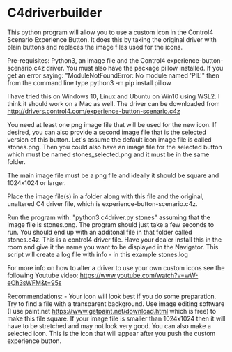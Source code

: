 # C4driverbuilder
This python program will allow you to use a custom icon in the Control4 Scenario Experience Button.
It does this by taking the original driver with plain buttons and replaces the image files used
for the icons.

Pre-requisites:  Python3, an image file and the Control4 experience-button-scenario.c4z driver.
You must also have the package pillow installed.  If you get an error saying:
"ModuleNotFoundError: No module named 'PIL'"
then from the command line type python3 -m pip install pillow

I have tried this on Windows 10, Linux and Ubuntu on Win10 using WSL2. I think it should work on a Mac as well.
The driver can be downloaded from http://drivers.control4.com/experience-button-scenario.c4z

You need at least one png image file that will be used for the new icon. If desired, you can also provide a second
image file that is the selected version of this button. Let's assume the default icon image file is called stones.png. 
Then you could also have an image file for the selected button which must be named stones_selected.png and it must be 
in the same folder.

The main image file must be a png file and ideally it should be square and 1024x1024 or larger.

Place the image file(s) in a folder along with this file and the original, unaltered C4 driver file, which is
experience-button-scenario.c4z.

Run the program with: "python3 c4driver.py stones" assuming that the image file is stones.png.
The program should just take a few seconds to run.  You should end up with an additonal file in that folder
called stones.c4z.  This is a control4 driver  file.  Have your dealer install this in the room and give it the name
you want to be displayed in the Navigator. This script will create a log file with info  - in this example stones.log

For more info on how to alter a driver to  use your own custom icons see the following Youtube
video: https://www.youtube.com/watch?v=wW-eOh3sWFM&t=95s

Recommendations: - Your icon will look best if you do some preparation. Try to find a file with a transparent 
background. Use image editing software (I use paint.net https://www.getpaint.net/download.html which is free) to make this file 
square. If your image file is smaller than 1024x1024 then it will have to be stretched and may not look very good. You can also make
a selected icon.  This is the icon that will appear after you push the custom experience button.
